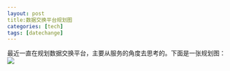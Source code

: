 ```yaml
---
layout: post
title:数据交换平台规划图
categories: [tech]
tags: [datechange]
---
```


最近一直在规划数据交换平台，主要从服务的角度去思考的。下面是一张规划图：
![](http://p.blog.csdn.net/images/p_blog_csdn_net/cissyring/%E6%95%B0%E6%8D%AE%E4%BA%A4%E6%8D%A2%E5%B9%B3%E5%8F%B0%20(2).gif)